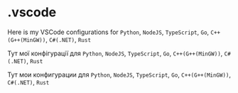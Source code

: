 # .vscode

Here is my VSCode configurations for `Python`, `NodeJS`, `TypeScript`, `Go`, `C++(G++(MinGW))`, `C#(.NET)`, `Rust`

Тут мої конфігурації для `Python`, `NodeJS`, `TypeScript`, `Go`, `C++(G++(MinGW))`, `C#(.NET)`, `Rust`

Тут мои конфигурации для `Python`, `NodeJS`, `TypeScript`, `Go`, `C++(G++(MinGW))`, `C#(.NET)`, `Rust`
